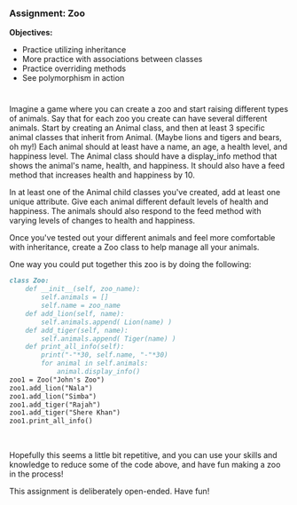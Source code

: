### Assignment: Zoo

**Objectives:**

- Practice utilizing inheritance
- More practice with associations between classes
- Practice overriding methods
- See polymorphism in action

#

Imagine a game where you can create a zoo and start raising different types of animals. Say that for each zoo you create can have several different animals. Start by creating an Animal class, and then at least 3 specific animal classes that inherit from Animal. (Maybe lions and tigers and bears, oh my!) Each animal should at least have a name, an age, a health level, and happiness level. The Animal class should have a display_info method that shows the animal's name, health, and happiness. It should also have a feed method that increases health and happiness by 10.
<br/>

In at least one of the Animal child classes you've created, add at least one unique attribute. Give each animal different default levels of health and happiness. The animals should also respond to the feed method with varying levels of changes to health and happiness.
<br/>

Once you've tested out your different animals and feel more comfortable with inheritance, create a Zoo class to help manage all your animals.
<br/>

One way you could put together this zoo is by doing the following:
<br/>
```md
class Zoo:
    def __init__(self, zoo_name):
        self.animals = []
        self.name = zoo_name
    def add_lion(self, name):
        self.animals.append( Lion(name) )
    def add_tiger(self, name):
        self.animals.append( Tiger(name) )
    def print_all_info(self):
        print("-"*30, self.name, "-"*30)
        for animal in self.animals:
            animal.display_info()
zoo1 = Zoo("John's Zoo")
zoo1.add_lion("Nala")
zoo1.add_lion("Simba")
zoo1.add_tiger("Rajah")
zoo1.add_tiger("Shere Khan")
zoo1.print_all_info()
```
<br/>


Hopefully this seems a little bit repetitive, and you can use your skills and knowledge to reduce some of the code above, and have fun making a zoo in the process!

This assignment is deliberately open-ended. Have fun!
